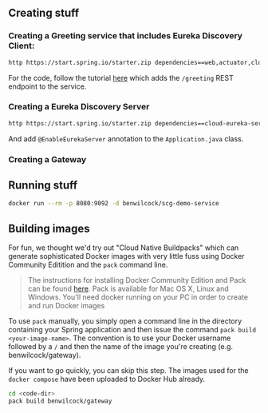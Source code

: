 ## Creating stuff

### Creating a Greeting service that includes Eureka Discovery Client:

```bash
http https://start.spring.io/starter.zip dependencies==web,actuator,cloud-eureka baseDir==service name==service applicationName==Service groupId==com.scg artifactId==service | tar -xzvf -
```

For the code, follow the tutorial [here][2] which adds the `/greeting` REST endpoint to the service.

### Creating a Eureka Discovery Server

```bash
http https://start.spring.io/starter.zip dependencies==cloud-eureka-server baseDir==registry name==registry applicationName==registry groupId==com.scg artifactId==registry javaVersion==11 | tar -xzvf -
```

And add `@EnableEurekaServer` annotation to the `Application.java` class.

### Creating a Gateway

## Running stuff

```bash
docker run --rm -p 8080:9092 -d benwilcock/scg-demo-service
```

## Building images

For fun, we thought we'd try out "Cloud Native Buildpacks" which can generate sophisticated Docker images with very 
little fuss using Docker Community Editition and the `pack` command line. 

> The instructions for installing Docker Community Edition and Pack can be found [here][1]. Pack is available for 
Mac OS X, Linux and Windows. You'll need docker running on your PC in order to create and run Docker images

To use `pack` manually, you simply open a command line in the directory containing your Spring application and then issue 
the command `pack build <your-image-name>`. The convention is to use your Docker username followed by a `/` and then
the name of the image you're creating (e.g. benwilcock/gateway).

If you want to go quickly, you can skip this step. The images used for the `docker compose` have been uploaded to 
Docker Hub already.

```bash
cd <code-dir>
pack build benwilcock/gateway
```


[1]: https://buildpacks.io/docs/app-journey/
[2]: https://spring.io/guides/gs/rest-service/
